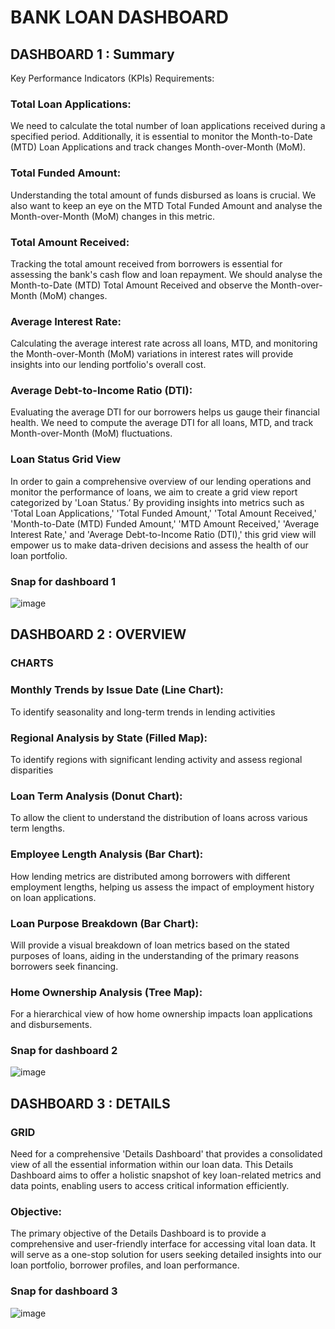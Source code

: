 
# BANK LOAN DASHBOARD

## DASHBOARD 1 : Summary

Key Performance Indicators (KPIs) Requirements:
### Total Loan Applications:
 We need to calculate the total number of loan applications received during a specified period. Additionally, it is essential to monitor the Month-to-Date (MTD) Loan Applications and track changes Month-over-Month (MoM).
### Total Funded Amount: 
Understanding the total amount of funds disbursed as loans is crucial. We also want to keep an eye on the MTD Total Funded Amount and analyse the Month-over-Month (MoM) changes in this metric.
### Total Amount Received: 
Tracking the total amount received from borrowers is essential for assessing the bank's cash flow and loan repayment. We should analyse the Month-to-Date (MTD) Total Amount Received and observe the Month-over-Month (MoM) changes.
### Average Interest Rate: 
Calculating the average interest rate across all loans, MTD, and monitoring the Month-over-Month (MoM) variations in interest rates will provide insights into our lending portfolio's overall cost.
### Average Debt-to-Income Ratio (DTI): 
Evaluating the average DTI for our borrowers helps us gauge their financial health. We need to compute the average DTI for all loans, MTD, and track Month-over-Month (MoM) fluctuations.

### Loan Status Grid View
In order to gain a comprehensive overview of our lending operations and monitor the performance of loans, we aim to create a grid view report categorized by 'Loan Status.’ By providing insights into metrics such as 'Total Loan Applications,' 'Total Funded Amount,' 'Total Amount Received,' 'Month-to-Date (MTD) Funded Amount,' 'MTD Amount Received,' 'Average Interest Rate,' and 'Average Debt-to-Income Ratio (DTI),' this grid view will empower us to make data-driven decisions and assess the health of our loan portfolio.

### Snap for dashboard 1

![image](https://github.com/user-attachments/assets/7b1a457d-6e18-462e-83da-905e2d79e675)


## DASHBOARD 2 : OVERVIEW
### CHARTS
### Monthly Trends by Issue Date (Line Chart):  
To identify seasonality and long-term trends in lending activities
### Regional Analysis by State (Filled Map): 
To identify regions with significant lending activity and assess regional disparities
### Loan Term Analysis (Donut Chart): 
To allow the client to understand the distribution of loans across various term lengths.
### Employee Length Analysis (Bar Chart): 
How lending metrics are distributed among borrowers with different employment lengths, helping us assess the impact of employment history on loan applications.
### Loan Purpose Breakdown (Bar Chart): 
Will provide a visual breakdown of loan metrics based on the stated purposes of loans, aiding in the understanding of the primary reasons borrowers seek financing.
### Home Ownership Analysis (Tree Map): 
For a hierarchical view of how home ownership impacts loan applications and disbursements.

### Snap for dashboard 2
![image](https://github.com/user-attachments/assets/ea2cf11c-d448-4dfb-a433-21bd358342d8)

## DASHBOARD 3 : DETAILS
### GRID
Need for a comprehensive 'Details Dashboard' that provides a consolidated view of all the essential information within our loan data. This Details Dashboard aims to offer a holistic snapshot of key loan-related metrics and data points, enabling users to access critical information efficiently.
### Objective:
The primary objective of the Details Dashboard is to provide a comprehensive and user-friendly interface for accessing vital loan data. It will serve as a one-stop solution for users seeking detailed insights into our loan portfolio, borrower profiles, and loan performance.

### Snap for dashboard 3
![image](https://github.com/user-attachments/assets/d2b7dfa4-4c79-4c7f-90d6-eb4d663bd8c7)


